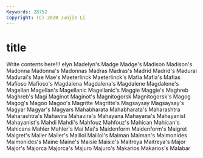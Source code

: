 ```yaml
---
Keywords: 28752
Copyright: (C) 2020 Junjie Li
---
```


# title

Write contents here!!!
elyn 
Madelyn's 
Madge 
Madge's 
Madison
Madison's 
Madonna 
Madonna's 
Madonnas 
Madras 
Madras's 
Madrid 
Madrid's 
Madurai 
Madurai's
Mae 
Mae's 
Maeterlinck 
Maeterlinck's 
Mafia 
Mafia's 
Mafias 
Mafioso 
Mafioso's 
Magdalena
Magdalena's 
Magdalene 
Magdalene's 
Magellan 
Magellan's 
Magellanic 
Magellanic's 
Maggie 
Maggie's 
Maghreb
Maghreb's 
Magi 
Maginot 
Maginot's 
Magnitogorsk 
Magnitogorsk's 
Magog 
Magog's 
Magoo 
Magoo's
Magritte 
Magritte's 
Magsaysay 
Magsaysay's 
Magyar 
Magyar's 
Magyars 
Mahabharata 
Mahabharata's 
Maharashtra
Maharashtra's 
Mahavira 
Mahavira's 
Mahayana 
Mahayana's 
Mahayanist 
Mahayanist's 
Mahdi 
Mahdi's 
Mahfouz
Mahfouz's 
Mahican 
Mahican's 
Mahicans 
Mahler 
Mahler's 
Mai 
Mai's 
Maidenform 
Maidenform's
Maigret 
Maigret's 
Mailer 
Mailer's 
Maillol 
Maillol's 
Maiman 
Maiman's 
Maimonides 
Maimonides's
Maine 
Maine's 
Maisie 
Maisie's 
Maitreya 
Maitreya's 
Major 
Major's 
Majorca 
Majorca's
Majuro 
Majuro's 
Makarios 
Makarios's 
Malabar 
